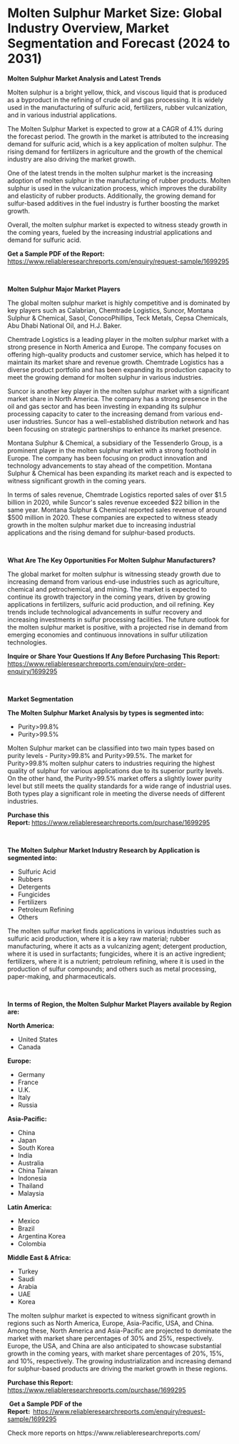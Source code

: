 <p><h1>Molten Sulphur Market Size: Global Industry Overview, Market Segmentation and Forecast (2024 to 2031)</h1></p><p><strong>Molten Sulphur Market Analysis and Latest Trends</strong></p>
<p><p>Molten sulphur is a bright yellow, thick, and viscous liquid that is produced as a byproduct in the refining of crude oil and gas processing. It is widely used in the manufacturing of sulfuric acid, fertilizers, rubber vulcanization, and in various industrial applications.</p><p>The Molten Sulphur Market is expected to grow at a CAGR of 4.1% during the forecast period. The growth in the market is attributed to the increasing demand for sulfuric acid, which is a key application of molten sulphur. The rising demand for fertilizers in agriculture and the growth of the chemical industry are also driving the market growth.</p><p>One of the latest trends in the molten sulphur market is the increasing adoption of molten sulphur in the manufacturing of rubber products. Molten sulphur is used in the vulcanization process, which improves the durability and elasticity of rubber products. Additionally, the growing demand for sulfur-based additives in the fuel industry is further boosting the market growth.</p><p>Overall, the molten sulphur market is expected to witness steady growth in the coming years, fueled by the increasing industrial applications and demand for sulfuric acid.</p></p>
<p><strong>Get a Sample PDF of the Report:&nbsp;</strong> <a href="https://www.reliableresearchreports.com/enquiry/request-sample/1699295">https://www.reliableresearchreports.com/enquiry/request-sample/1699295</a></p>
<p>&nbsp;</p>
<p><strong>Molten Sulphur Major Market Players</strong></p>
<p><p>The global molten sulphur market is highly competitive and is dominated by key players such as Calabrian, Chemtrade Logistics, Suncor, Montana Sulphur & Chemical, Sasol, ConocoPhillips, Teck Metals, Cepsa Chemicals, Abu Dhabi National Oil, and H.J. Baker.</p><p>Chemtrade Logistics is a leading player in the molten sulphur market with a strong presence in North America and Europe. The company focuses on offering high-quality products and customer service, which has helped it to maintain its market share and revenue growth. Chemtrade Logistics has a diverse product portfolio and has been expanding its production capacity to meet the growing demand for molten sulphur in various industries.</p><p>Suncor is another key player in the molten sulphur market with a significant market share in North America. The company has a strong presence in the oil and gas sector and has been investing in expanding its sulphur processing capacity to cater to the increasing demand from various end-user industries. Suncor has a well-established distribution network and has been focusing on strategic partnerships to enhance its market presence.</p><p>Montana Sulphur & Chemical, a subsidiary of the Tessenderlo Group, is a prominent player in the molten sulphur market with a strong foothold in Europe. The company has been focusing on product innovation and technology advancements to stay ahead of the competition. Montana Sulphur & Chemical has been expanding its market reach and is expected to witness significant growth in the coming years.</p><p>In terms of sales revenue, Chemtrade Logistics reported sales of over $1.5 billion in 2020, while Suncor's sales revenue exceeded $22 billion in the same year. Montana Sulphur & Chemical reported sales revenue of around $500 million in 2020. These companies are expected to witness steady growth in the molten sulphur market due to increasing industrial applications and the rising demand for sulphur-based products.</p></p>
<p>&nbsp;</p>
<p><strong>What Are The Key Opportunities For Molten Sulphur Manufacturers?</strong></p>
<p><p>The global market for molten sulphur is witnessing steady growth due to increasing demand from various end-use industries such as agriculture, chemical and petrochemical, and mining. The market is expected to continue its growth trajectory in the coming years, driven by growing applications in fertilizers, sulfuric acid production, and oil refining. Key trends include technological advancements in sulfur recovery and increasing investments in sulfur processing facilities. The future outlook for the molten sulphur market is positive, with a projected rise in demand from emerging economies and continuous innovations in sulfur utilization technologies.</p></p>
<p><strong>Inquire or Share Your Questions If Any Before Purchasing This Report:</strong> <a href="https://www.reliableresearchreports.com/enquiry/pre-order-enquiry/1699295">https://www.reliableresearchreports.com/enquiry/pre-order-enquiry/1699295</a></p>
<p>&nbsp;</p>
<p><strong>Market Segmentation</strong></p>
<p><strong>The Molten Sulphur Market Analysis by types is segmented into:</strong></p>
<p><ul><li>Purity>99.8%</li><li>Purity>99.5%</li></ul></p>
<p><p>Molten Sulphur market can be classified into two main types based on purity levels - Purity>99.8% and Purity>99.5%. The market for Purity>99.8% molten sulphur caters to industries requiring the highest quality of sulphur for various applications due to its superior purity levels. On the other hand, the Purity>99.5% market offers a slightly lower purity level but still meets the quality standards for a wide range of industrial uses. Both types play a significant role in meeting the diverse needs of different industries.</p></p>
<p><strong>Purchase this Report:&nbsp;</strong><a href="https://www.reliableresearchreports.com/purchase/1699295">https://www.reliableresearchreports.com/purchase/1699295</a></p>
<p>&nbsp;</p>
<p><strong>The Molten Sulphur Market Industry Research by Application is segmented into:</strong></p>
<p><ul><li>Sulfuric Acid</li><li>Rubbers</li><li>Detergents</li><li>Fungicides</li><li>Fertilizers</li><li>Petroleum Refining</li><li>Others</li></ul></p>
<p><p>The molten sulfur market finds applications in various industries such as sulfuric acid production, where it is a key raw material; rubber manufacturing, where it acts as a vulcanizing agent; detergent production, where it is used in surfactants; fungicides, where it is an active ingredient; fertilizers, where it is a nutrient; petroleum refining, where it is used in the production of sulfur compounds; and others such as metal processing, paper-making, and pharmaceuticals.</p></p>
<p>&nbsp;</p>
<p><strong>In terms of Region, the Molten Sulphur Market Players available by Region are:</strong></p>
<p>
    <p> <strong> North America: </strong>
        <ul>
            <li>United States</li>
            <li>Canada</li>
        </ul>
        </p> 
    <p> <strong> Europe: </strong>
        <ul>
            <li>Germany</li>
            <li>France</li>
            <li>U.K.</li>
            <li>Italy</li>
            <li>Russia</li>
        </ul>
        </p> 
    <p> <strong> Asia-Pacific: </strong>
        <ul>
            <li>China</li>
            <li>Japan</li>
            <li>South Korea</li>
            <li>India</li>
            <li>Australia</li>
            <li>China Taiwan</li>
            <li>Indonesia</li>
            <li>Thailand</li>
            <li>Malaysia</li>
        </ul>
        </p> 
    <p> <strong> Latin America: </strong>
        <ul>
            <li>Mexico</li>
            <li>Brazil</li>
            <li>Argentina Korea</li>
            <li>Colombia</li>
        </ul>
        </p> 
    <p> <strong> Middle East & Africa: </strong>
        <ul>
            <li>Turkey</li>
            <li>Saudi</li>
            <li>Arabia</li>
            <li>UAE</li>
            <li>Korea</li>
        </ul>
    </p>
    </p>
<p><p>The molten sulphur market is expected to witness significant growth in regions such as North America, Europe, Asia-Pacific, USA, and China. Among these, North America and Asia-Pacific are projected to dominate the market with market share percentages of 30% and 25%, respectively. Europe, the USA, and China are also anticipated to showcase substantial growth in the coming years, with market share percentages of 20%, 15%, and 10%, respectively. The growing industrialization and increasing demand for sulphur-based products are driving the market growth in these regions.</p></p>
<p><strong>Purchase this Report: </strong><a href="https://www.reliableresearchreports.com/purchase/1699295">https://www.reliableresearchreports.com/purchase/1699295</a></p>
<p>&nbsp;<strong>Get a Sample PDF of the Report:&nbsp;&nbsp;</strong><a href="https://www.reliableresearchreports.com/enquiry/request-sample/1699295">https://www.reliableresearchreports.com/enquiry/request-sample/1699295</a></p>
<p><strong></strong></p>
<p>Check more reports on https://www.reliableresearchreports.com/</p>